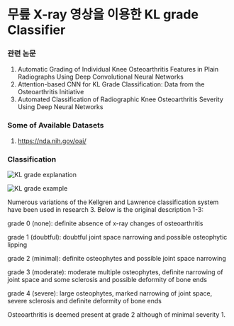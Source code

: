 # 무릎  X-ray 영상을  이용한  KL grade Classifier

### 관련 논문

1. Automatic Grading of Individual Knee Osteoarthritis Features in Plain Radiographs Using Deep Convolutional Neural Networks
2. Attention-based CNN for KL Grade Classification: Data from the Osteoarthritis Initiative
3. Automated Classification of Radiographic Knee Osteoarthritis Severity Using Deep Neural Networks

### Some of Available Datasets

1. https://nda.nih.gov/oai/

### Classification

![KL grade explanation](https://github.com/d9249/MDL/blob/main/TermProject/KL-grade%20explanation.png)

![KL grade example](https://github.com/d9249/MDL/blob/main/TermProject/KL-grade%20example.png)

Numerous variations of the Kellgren and Lawrence classification system have been used in research 3. Below is the original description 1-3:

grade 0 (none): definite absence of x-ray changes of osteoarthritis

grade 1 (doubtful): doubtful joint space narrowing and possible osteophytic lipping

grade 2 (minimal): definite osteophytes and possible joint space narrowing

grade 3 (moderate): moderate multiple osteophytes, definite narrowing of joint space and some sclerosis and possible deformity of bone ends

grade 4 (severe): large osteophytes, marked narrowing of joint space, severe sclerosis and definite deformity of bone ends

Osteoarthritis is deemed present at grade 2 although of minimal severity 1.
